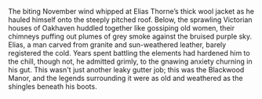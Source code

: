 The biting November wind whipped at Elias Thorne’s thick wool jacket as he hauled himself onto the steeply pitched roof.  Below, the sprawling Victorian houses of Oakhaven huddled together like gossiping old women, their chimneys puffing out plumes of grey smoke against the bruised purple sky.  Elias, a man carved from granite and sun-weathered leather, barely registered the cold.  Years spent battling the elements had hardened him to the chill, though not, he admitted grimly, to the gnawing anxiety churning in his gut. This wasn't just another leaky gutter job; this was the Blackwood Manor, and the legends surrounding it were as old and weathered as the shingles beneath his boots.
